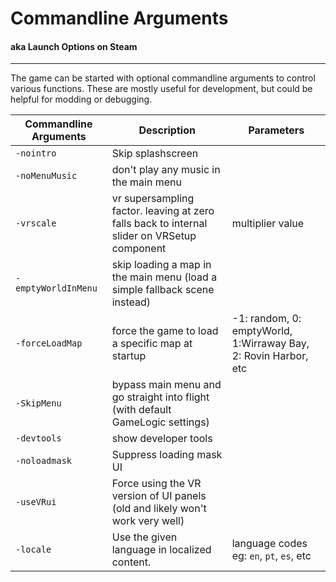 # Commandline Arguments
#### aka Launch Options on Steam
--------------

The game can be started with optional commandline arguments to control various functions. These are mostly useful for development, but could be helpful for modding or debugging.


Commandline Argument͏͏͏͏s  | Description | Parameters
---------|-------|--------
`-nointro` | Skip splashscreen
`-noMenuMusic` | don't play any music in the main menu
`-vrscale` | vr supersampling factor. leaving at zero falls back to internal slider on VRSetup component | multiplier value 
`-emptyWorldInMenu` | skip loading a map in the main menu (load a simple fallback scene instead)
`-forceLoadMap` | force the game to load a specific map at startup | -1: random, 0: emptyWorld, 1:Wirraway Bay, 2: Rovin Harbor, etc
`-SkipMenu` | bypass main menu and go straight into flight (with default GameLogic settings)
`-devtools` | show developer tools
`-noloadmask` | Suppress loading mask UI
`-useVRui` | Force using the VR version of UI panels (old and likely won't work very well)
`-locale` | Use the given language in localized content. | language codes eg: `en`, `pt`, `es`, etc

